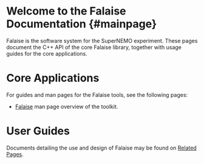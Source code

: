 Welcome to the Falaise Documentation {#mainpage}
====================================
Falaise is the software system for the SuperNEMO experiment. These
pages document the C++ API of the core Falaise library, together with
usage guides for the core applications.

Core Applications
=================
For guides and man pages for the Falaise tools, see the following pages:

- [Falaise](md_Falaise.html "Falaise man page") man page overview of the toolkit.

User Guides
===========
Documents detailing the use and design of Falaise may be found on
[Related Pages](pages.html).


